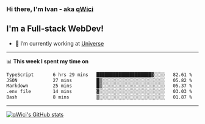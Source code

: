 ### Hi there, I'm Ivan - aka [qWici][website]

## I'm a Full-stack WebDev!
- 🔭 I’m currently working at [Universe][universe]

---

📊 **This week I spent my time on**
<!--START_SECTION:waka-->

```txt
TypeScript       6 hrs 29 mins   ████████████████████▓░░░░   82.61 %
JSON             27 mins         █▒░░░░░░░░░░░░░░░░░░░░░░░   05.82 %
Markdown         25 mins         █▒░░░░░░░░░░░░░░░░░░░░░░░   05.37 %
.env file        14 mins         ▓░░░░░░░░░░░░░░░░░░░░░░░░   03.03 %
Bash             8 mins          ▒░░░░░░░░░░░░░░░░░░░░░░░░   01.87 %
```

<!--END_SECTION:waka-->

---

[![qWici's GitHub stats](https://github-readme-stats.vercel.app/api?username=qWici)](https://github.com/qWici/github-readme-stats)

[website]: https://devkucher.com
[twitter]: https://twitter.com/KucherDev
[linkedin]: https://www.linkedin.com/in/ivankucher
[universe]: https://universeapps.limited
